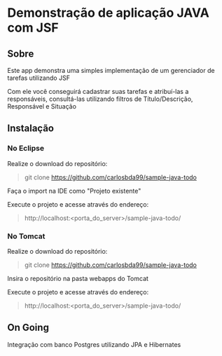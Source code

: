 # Demonstração de aplicação JAVA com JSF

## Sobre

Este app demonstra uma simples implementação de um gerenciador de tarefas utilizando JSF

Com ele você conseguirá cadastrar suas tarefas e atribuí-las a responsáveis, consultá-las utilizando filtros de Título/Descrição, Responsável e Situação

## Instalação

### No Eclipse

Realize o download do repositório:

> git clone https://github.com/carlosbda99/sample-java-todo

Faça o import na IDE como "Projeto existente"

Execute o projeto e acesse através do endereço:

> http://localhost:<porta_do_server>/sample-java-todo/

### No Tomcat

Realize o download do repositório:

> git clone https://github.com/carlosbda99/sample-java-todo

Insira o repositório na pasta webapps do Tomcat

Execute o projeto e acesse através do endereço:

> http://localhost:<porta_do_server>/sample-java-todo/

## On Going

Integração com banco Postgres utilizando JPA e Hibernates
